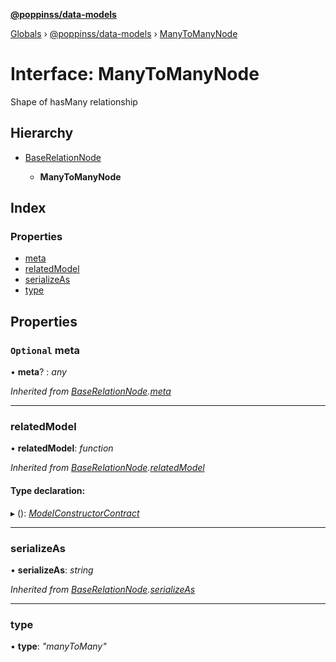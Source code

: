 **[@poppinss/data-models](../README.md)**

[Globals](../README.md) › [@poppinss/data-models](../modules/_poppinss_data_models.md) › [ManyToManyNode](_poppinss_data_models.manytomanynode.md)

# Interface: ManyToManyNode

Shape of hasMany relationship

## Hierarchy

* [BaseRelationNode](_poppinss_data_models.baserelationnode.md)

  * **ManyToManyNode**

## Index

### Properties

* [meta](_poppinss_data_models.manytomanynode.md#optional-meta)
* [relatedModel](_poppinss_data_models.manytomanynode.md#relatedmodel)
* [serializeAs](_poppinss_data_models.manytomanynode.md#serializeas)
* [type](_poppinss_data_models.manytomanynode.md#type)

## Properties

### `Optional` meta

• **meta**? : *any*

*Inherited from [BaseRelationNode](_poppinss_data_models.baserelationnode.md).[meta](_poppinss_data_models.baserelationnode.md#optional-meta)*

___

###  relatedModel

• **relatedModel**: *function*

*Inherited from [BaseRelationNode](_poppinss_data_models.baserelationnode.md).[relatedModel](_poppinss_data_models.baserelationnode.md#relatedmodel)*

#### Type declaration:

▸ (): *[ModelConstructorContract](_poppinss_data_models.modelconstructorcontract.md)*

___

###  serializeAs

• **serializeAs**: *string*

*Inherited from [BaseRelationNode](_poppinss_data_models.baserelationnode.md).[serializeAs](_poppinss_data_models.baserelationnode.md#serializeas)*

___

###  type

• **type**: *"manyToMany"*